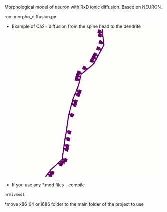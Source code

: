 Morphological model of neuron with RxD ionic diffusion. Based on NEURON.

run: morpho_diffusion.py

* Example of Ca2+ diffusion from the spine head to the dendrite
![ca2_diff](img/dendrite_ca2_gif.gif)

* If you use any *.mod files - compile
```bash
nrmivmodl
```
*move x86_64 or i686 folder to the main folder of the project to use